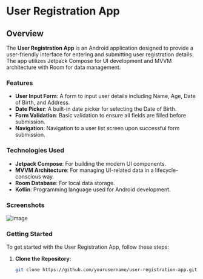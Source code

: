 # User Registration App

## Overview

The **User Registration App** is an Android application designed to provide a user-friendly interface for entering and submitting user registration details. The app utilizes Jetpack Compose for UI development and MVVM architecture with Room for data management.

### Features

- **User Input Form**: A form to input user details including Name, Age, Date of Birth, and Address.
- **Date Picker**: A built-in date picker for selecting the Date of Birth.
- **Form Validation**: Basic validation to ensure all fields are filled before submission.
- **Navigation**: Navigation to a user list screen upon successful form submission.

### Technologies Used

- **Jetpack Compose**: For building the modern UI components.
- **MVVM Architecture**: For managing UI-related data in a lifecycle-conscious way.
- **Room Database**: For local data storage.
- **Kotlin**: Programming language used for Android development.

### Screenshots

![image](https://github.com/user-attachments/assets/08f28169-43ec-4b92-9c9f-131fde9bfaaf)


### Getting Started

To get started with the User Registration App, follow these steps:

1. **Clone the Repository**:
   ```sh
   git clone https://github.com/yourusername/user-registration-app.git

